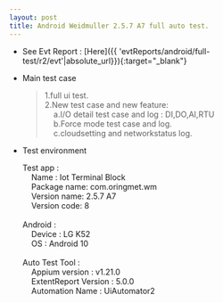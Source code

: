 ```yaml
---
layout: post
title: Android Weidmuller 2.5.7 A7 full auto test.
---
```



* See Evt Report : [Here]({{ 'evtReports/android/full-test/r2/evt'|absolute_url}}){:target="_blank"}

* Main test case 
  > 1.full ui test.<br>
    2.New test case and new feature:<br>
    &nbsp;&nbsp;&nbsp; a.I/O detail test case and log : DI,DO,AI,RTU<br>
    &nbsp;&nbsp;&nbsp; b.Force mode test case and log.<br>
    &nbsp;&nbsp;&nbsp; c.cloudsetting and networkstatus log.<br>
* Test environment
  > 
  Test app :<br> 
    &nbsp;&nbsp;&nbsp; Name : Iot Terminal Block <br>
    &nbsp;&nbsp;&nbsp; Package name: com.oringmet.wm  <br>
    &nbsp;&nbsp;&nbsp; Version name: 2.5.7 A7  <br>
    &nbsp;&nbsp;&nbsp; Version code: 8 <br><br>
  Android :<br>
    &nbsp;&nbsp;&nbsp; Device : LG K52 <br>
    &nbsp;&nbsp;&nbsp; OS : Android 10 <br><br>
  Auto Test Tool :<br>
    &nbsp;&nbsp;&nbsp; Appium version : v1.21.0 <br>
    &nbsp;&nbsp;&nbsp; ExtentReport Version : 5.0.0 <br>
    &nbsp;&nbsp;&nbsp; Automation Name  : UiAutomator2 <br><br>